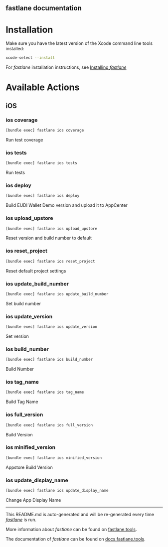 fastlane documentation
----

# Installation

Make sure you have the latest version of the Xcode command line tools installed:

```sh
xcode-select --install
```

For _fastlane_ installation instructions, see [Installing _fastlane_](https://docs.fastlane.tools/#installing-fastlane)

# Available Actions

## iOS

### ios coverage

```sh
[bundle exec] fastlane ios coverage
```

Run test coverage

### ios tests

```sh
[bundle exec] fastlane ios tests
```

Run tests

### ios deploy

```sh
[bundle exec] fastlane ios deploy
```

Build EUDI Wallet Demo version and upload it to AppCenter

### ios upload_upstore

```sh
[bundle exec] fastlane ios upload_upstore
```

Reset version and build number to default

### ios reset_project

```sh
[bundle exec] fastlane ios reset_project
```

Reset default project settings

### ios update_build_number

```sh
[bundle exec] fastlane ios update_build_number
```

Set build number

### ios update_version

```sh
[bundle exec] fastlane ios update_version
```

Set version

### ios build_number

```sh
[bundle exec] fastlane ios build_number
```

Build Number

### ios tag_name

```sh
[bundle exec] fastlane ios tag_name
```

Build Tag Name

### ios full_version

```sh
[bundle exec] fastlane ios full_version
```

Build Version

### ios minified_version

```sh
[bundle exec] fastlane ios minified_version
```

Appstore Build Version

### ios update_display_name

```sh
[bundle exec] fastlane ios update_display_name
```

Change App Display Name

----

This README.md is auto-generated and will be re-generated every time [_fastlane_](https://fastlane.tools) is run.

More information about _fastlane_ can be found on [fastlane.tools](https://fastlane.tools).

The documentation of _fastlane_ can be found on [docs.fastlane.tools](https://docs.fastlane.tools).
